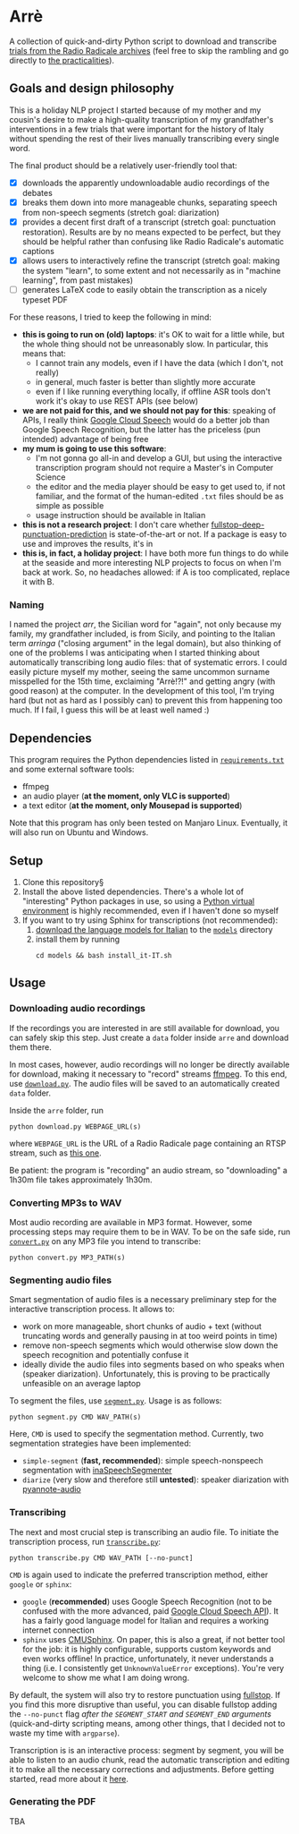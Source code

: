 # Arrè
A collection of quick-and-dirty Python script to download and transcribe [trials from the Radio Radicale archives](https://www.radioradicale.it/processi) (feel free to skip the rambling and go directly to [the practicalities](#dependencies)).

## Goals and design philosophy
This is a holiday NLP project I started because of my mother and my cousin's desire to make a high-quality transcription of my grandfather's interventions in a few trials that were important for the history of Italy without spending the rest of their lives manually transcribing every single word.

The final product should be a relatively user-friendly tool that:
- [x] downloads the apparently undownloadable audio recordings of the debates
- [x] breaks them down into more manageable chunks, separating speech from non-speech segments (stretch goal: diarization)
- [x] provides a decent first draft of a transcript (stretch goal: punctuation restoration). Results are by no means expected to be perfect, but they should be helpful rather than confusing like Radio Radicale's automatic captions
- [x] allows users to interactively refine the transcript (stretch goal: making the system "learn", to some extent and not necessarily as in "machine learning", from past mistakes)
- [ ] generates LaTeX code to easily obtain the transcription as a nicely typeset PDF 

For these reasons, I tried to keep the following in mind:

- __this is going to run on (old) laptops__: it's OK to wait for a little while, but the whole thing should not be unreasonably slow. In particular, this means that:
  - I cannot train any models, even if I have the data (which I don't, not really)
  - in general, much faster is better than slightly more accurate
  - even if I like running everything locally, if offline ASR tools don't work it's okay to use REST APIs (see below)
- __we are not paid for this, and we should not pay for this__: speaking of APIs, I really think [Google Cloud Speech](https://cloud.google.com/speech/) would do a better job than Google Speech Recognition, but the latter has the priceless (pun intended) advantage of being free
- __my mum is going to use this software__: 
  - I'm not gonna go all-in and develop a GUI, but using the interactive transcription program should not require a Master's in Computer Science
  - the editor and the media player should be easy to get used to, if not familiar, and the format of the human-edited `.txt` files should be as simple as possible
  - usage instruction should be available in Italian
- __this is not a research project__: I don't care whether [fullstop-deep-punctuation-prediction](https://github.com/oliverguhr/fullstop-deep-punctuation-prediction) is state-of-the-art or not. If a package is easy to use and improves the results, it's in
- __this is, in fact, a holiday project__: I have both more fun things to do while at the seaside and more interesting NLP projects to focus on when I'm back at work. So, no headaches allowed: if A is too complicated, replace it with B.

### Naming
I named the project _arr_, the Sicilian word for "again", not only because my family, my grandfather included, is from Sicily, and pointing to the Italian term _arringa_ ("closing argument" in the legal domain), but also thinking of one of the problems I was anticipating when I started thinking about automatically transcribing long audio files: that of systematic errors.
I could easily picture myself my mother, seeing the same uncommon surname misspelled for the 15th time, exclaiming "Arrè!?!" and getting angry (with good reason) at the computer. 
In the development of this tool, I'm trying hard (but not as hard as I possibly can) to prevent this from happening too much.
If I fail, I guess this will be at least well named :)

## Dependencies
This program requires the Python dependencies listed in [`requirements.txt`](requirements.txt) and some external software tools:

- ffmpeg
- an audio player (__at the moment, only VLC is supported__)
- a text editor (__at the moment, only Mousepad is supported__)

Note that this program has only been tested on Manjaro Linux. Eventually, it will also run on Ubuntu and Windows.

## Setup
1. Clone this repository§
2. Install the above listed dependencies. There's a whole lot of "interesting" Python packages in use, so using a [Python virtual environment](https://python.land/virtual-environments/virtualenv) is highly recommended, even if I haven't done so myself
3. If you want to try using Sphinx for transcriptions (not recommended):
   1. [download the language models for Italian](https://drive.google.com/file/d/0Bw_EqP-hnaFNSXUtMm8tRkdUejg/view?resourcekey=0-9IOo0qEMHOAR3z6rzIqgBg) to the [`models`](models/) directory
   2. install them by running
        ```
        cd models && bash install_it-IT.sh 
        ```

## Usage

### Downloading audio recordings
If the recordings you are interested in are still available for download, you can safely skip this step. Just create a `data` folder inside `arre` and download them there.

In most cases, however, audio recordings will no longer be directly available for download, making it necessary to "record" streams [ffmpeg](https://pypi.org/project/python-ffmpeg/). To this end, use [`download.py`](download.py). The audio files will be saved to an automatically created `data` folder. 

Inside the `arre` folder, run

```
python download.py WEBPAGE_URL(s)
```

where `WEBPAGE_URL` is the URL of a Radio Radicale page containing an RTSP stream, such as [this one](https://www.radioradicale.it/scheda/17807/maxiprocesso-a-cosa-nostra).

Be patient: the program is "recording" an audio stream, so "downloading" a 1h30m file takes approximately 1h30m.

### Converting MP3s to WAV
Most audio recording are available in MP3 format. However, some processing steps may require them to be in WAV. To be on the safe side, run [`convert.py`](convert.py) on any MP3 file you intend to transcribe:

```
python convert.py MP3_PATH(s)
```

### Segmenting audio files
Smart segmentation of audio files is a necessary preliminary step for the interactive transcription process.
It allows to:

- work on more manageable, short chunks of audio + text (without truncating words and generally pausing in at too weird points in time)
- remove non-speech segments which would otherwise slow down the speech recognition and potentially confuse it
- ideally divide the audio files into segments based on who speaks when (speaker diarization). Unfortunately, this is proving to be practically unfeasible on an average laptop

To segment the files, use [`segment.py`](segment.py). Usage is as follows:

```
python segment.py CMD WAV_PATH(s)
```

Here, `CMD` is used to specify the segmentation method. Currently, two segmentation strategies have been implemented:

- `simple-segment` (__fast, recommended__): simple speech-nonspeech segmentation with [inaSpeechSegmenter](https://github.com/ina-foss/inaSpeechSegmenter)
- `diarize` (very slow and therefore still __untested__): speaker diarization with [pyannote-audio](https://github.com/pyannote/pyannote-audio) 

### Transcribing
The next and most crucial step is transcribing an audio file.
To initiate the transcription process, run [`transcribe.py`](transcribe.py):

```
python transcribe.py CMD WAV_PATH [--no-punct]
```

`CMD` is again used to indicate the preferred transcription method, either `google` or `sphinx`:

- `google` (__recommended__) uses Google Speech Recognition (not to be confused with the more advanced, paid [Google Cloud Speech API](https://cloud.google.com/speech/)). It has a fairly good language model for Italian and requires a working internet connection
- `sphinx` uses [CMUSphinx](https://cmusphinx.github.io/wiki/). On paper, this is also a great, if not better tool for the job: it is highly configurable, supports custom keywords and even works offline! In practice, unfortunately, it never understands a thing (i.e. I consistently get `UnknownValueError` exceptions). You're very welcome to show me what I am doing wrong.

By default, the system will also try to restore punctuation using [fullstop](https://github.com/oliverguhr/fullstop-deep-punctuation-prediction). If you find this more disruptive than useful, you can disable fullstop adding the `--no-punct` flag _after the `SEGMENT_START` and `SEGMENT_END` arguments_ (quick-and-dirty scripting means, among other things, that I decided not to waste my time with `argparse`).

Transcription is is an interactive process: segment by segment, you will be able to listen to an audio chunk, read the automatic transcription and editing it to make all the necessary corrections and adjustments. Before getting started, read more about it [here](transcribing.md).

### Generating the PDF
TBA
